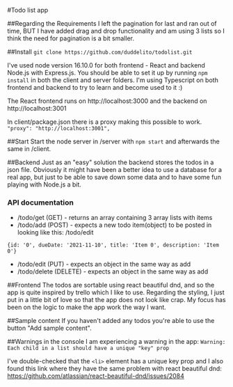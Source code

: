 #Todo list app

##Regarding the Requirements
I left the pagination for last and ran out of time, BUT I have added 
drag and drop functionality and am using 3 lists so I think the need
for pagination is a bit smaller. 


##Install
`git clone https://github.com/duddelito/todolist.git`

I've used node version 16.10.0 for both frontend - React and backend Node.js with Express.js.
You should be able to set it up by running `npm install` in both the client and server folders. 
I'm using Typescript on both frontend and backend to try to learn and become used to it :)

The React frontend runs on http://localhost:3000 and the backend on http://localhost:3001

In client/package.json there is a proxy making this possible to work. 
`"proxy": "http://localhost:3001",`

##Start
Start the node server in /server with `npm start` and afterwards the same in /client. 

##Backend
Just as an "easy" solution the backend stores the todos in a json file. Obviously it might have been a better idea to use a database for a real app, but just to be able to save down some data and to have some fun playing with Node.js a bit.

### API documentation
- /todo/get (GET) - returns an array containing 3 array lists with items 
- /todo/add (POST) - expects a new todo item(object) to be posted in looking like this:
/todo/edit

`{id: '0', dueDate: '2021-11-10', title: 'Item 0', description: 'Item 0'}`
- /todo/edit (PUT) - expects an object in the same way as add
- /todo/delete (DELETE) - expects an object in the same way as add


##Frontend
The todos are sortable using react beautiful dnd, and so the app is quite inspired by trello which I like to use.
Regarding the styling, I just put in a little bit of love so that the app does not look like crap. My focus has been on the logic to make the app work the way I want.

##Sample content
If you haven't added any todos you're able to use the button "Add sample content".

##Warnings in the console
I am experiencing a warning in the app: `Warning: Each child in a list should have a unique "key" prop`

I've double-checked that the `<li>` element has a unique key prop and I also 
found this link where they have the same problem with react beautiful dnd:
https://github.com/atlassian/react-beautiful-dnd/issues/2084
